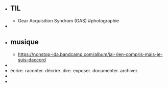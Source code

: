 - ## TIL
	- Gear Acquisition Syndrom (GAS) #photographie
-
- ## musique
	- https://nonstop-ida.bandcamp.com/album/jai-rien-compris-mais-je-suis-daccord
-
- écrire. raconter. décrire. dire. exposer. documenter. archiver.
-
-